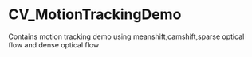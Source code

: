 # CV_MotionTrackingDemo
Contains motion tracking demo using meanshift,camshift,sparse optical flow and dense optical flow
